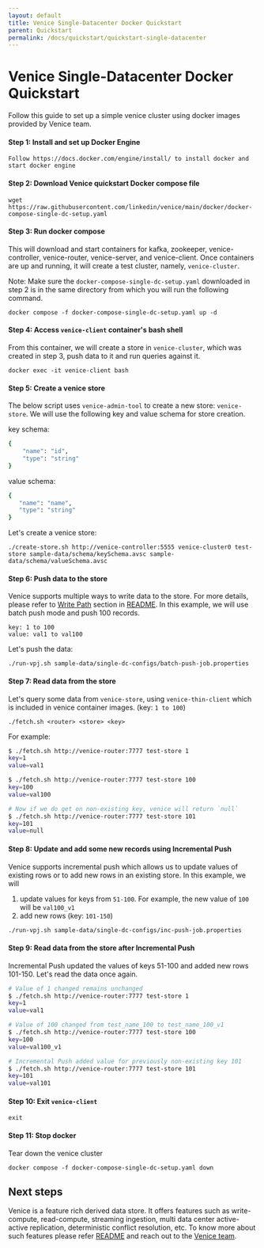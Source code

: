 ```yaml
---
layout: default
title: Venice Single-Datacenter Docker Quickstart
parent: Quickstart
permalink: /docs/quickstart/quickstart-single-datacenter
---
```



# Venice Single-Datacenter Docker Quickstart



Follow this guide to set up a simple venice cluster using docker images
provided by Venice team.


#### Step 1: Install and set up Docker Engine
    Follow https://docs.docker.com/engine/install/ to install docker and start docker engine


#### Step 2: Download Venice quickstart Docker compose file
```
wget https://raw.githubusercontent.com/linkedin/venice/main/docker/docker-compose-single-dc-setup.yaml
```

#### Step 3: Run docker compose
This will download and start containers for kafka, zookeeper, venice-controller, venice-router,
venice-server, and venice-client.
Once containers are up and running, it will create a test cluster, namely, `venice-cluster`.

Note: Make sure the `docker-compose-single-dc-setup.yaml` downloaded in step 2 is in the same directory from which you will run the following command.
```
docker compose -f docker-compose-single-dc-setup.yaml up -d
```

#### Step 4: Access `venice-client` container's bash shell
From this container, we will create a store in `venice-cluster`, which was created in step 3, push
data to it and run queries against it.
```
docker exec -it venice-client bash
```

#### Step 5: Create a venice store
The below script uses `venice-admin-tool` to create a new store: `venice-store`.
We will use the following key and value schema for store creation.

key schema:
```bash
{
    "name": "id",
    "type": "string"
}
```
value schema:
```bash
{
   "name": "name",
   "type": "string"
}
```

Let's create a venice store:
```
./create-store.sh http://venice-controller:5555 venice-cluster0 test-store sample-data/schema/keySchema.avsc sample-data/schema/valueSchema.avsc
```

#### Step 6: Push data to the store
Venice supports multiple ways to write data to the store. For more details, please refer to [Write Path](../README.md#write-path) section in [README](../README.md).
In this example, we will use batch push mode and push 100 records.
```
key: 1 to 100
value: val1 to val100
```

Let's push the data:
```
./run-vpj.sh sample-data/single-dc-configs/batch-push-job.properties
```

#### Step 7: Read data from the store
Let's query some data from `venice-store`, using `venice-thin-client` which is included in venice container images. (key: `1 to 100`)
```
./fetch.sh <router> <store> <key>
```
For example:
```bash
$ ./fetch.sh http://venice-router:7777 test-store 1 
key=1
value=val1

$ ./fetch.sh http://venice-router:7777 test-store 100
key=100
value=val100

# Now if we do get on non-existing key, venice will return `null`
$ ./fetch.sh http://venice-router:7777 test-store 101
key=101
value=null
```


#### Step 8: Update and add some new records using Incremental Push
Venice supports incremental push which allows us to update values of existing rows or to add new rows in an existing store.
In this example, we will
1. update values for keys from `51-100`. For example, the new value of `100` will be `val100_v1`
2. add new rows (key: `101-150`)

```bash
./run-vpj.sh sample-data/single-dc-configs/inc-push-job.properties
```

#### Step 9: Read data from the store after Incremental Push
Incremental Push updated the values of keys 51-100 and added new rows 101-150.
Let's read the data once again.

```bash
# Value of 1 changed remains unchanged
$ ./fetch.sh http://venice-router:7777 test-store 1
key=1
value=val1

# Value of 100 changed from test_name_100 to test_name_100_v1
$ ./fetch.sh http://venice-router:7777 test-store 100
key=100
value=val100_v1

# Incremental Push added value for previously non-existing key 101
$ ./fetch.sh http://venice-router:7777 test-store 101
key=101
value=val101
```


#### Step 10: Exit `venice-client`
```
exit
```

#### Step 11: Stop docker
Tear down the venice cluster
```
docker compose -f docker-compose-single-dc-setup.yaml down
```

## Next steps
Venice is a feature rich derived data store. It offers features such as write-compute, read-compute, streaming ingestion, multi data center active-active replication,
deterministic conflict resolution, etc. To know more about such features please refer [README](../README.md) and reach out to
the [Venice team](../README.md#community-resources).
